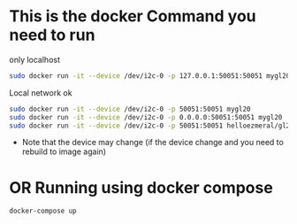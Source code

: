 # This is the docker Command you need to run
only localhost
```sh
sudo docker run -it --device /dev/i2c-0 -p 127.0.0.1:50051:50051 mygl20
```
Local network ok
```sh
sudo docker run -it --device /dev/i2c-0 -p 50051:50051 mygl20
sudo docker run -it --device /dev/i2c-0 -p 0.0.0.0:50051:50051 mygl20
sudo docker run -it --device /dev/i2c-0 -p 50051:50051 helloezmeral/gl20ms:latest
```

- Note that the device may change (if the device change and you need to rebuild to image again)

# OR Running using docker compose

```sh
docker-compose up
```
